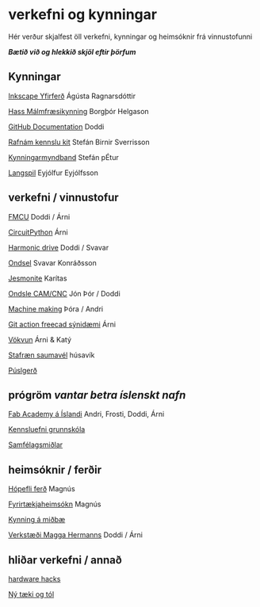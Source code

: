 # verkefni og kynningar

Hér verður skjalfest öll verkefni, kynningar og heimsóknir frá vinnustofunni

**_Bætið við og hlekkið skjöl eftir þörfum_**

## Kynningar

[Inkscape Yfirferð](inscape_yfirferd.md) Ágústa Ragnarsdóttir

[Hass Málmfræsikynning](haas_malmfraes.md) Borgþór Helgason

[GitHub Documentation](githubdocumentation.md) Doddi

[Rafnám kennslu kit]() Stefán Birnir Sverrisson

[Kynningarmyndband]() Stefán pÉtur

[Langspil](langspil.md) Eyjólfur Eyjólfsson

## verkefni / vinnustofur

[FMCU](fmcu.md) Doddi / Árni

[CircuitPython](circuitpython.md) Árni

[Harmonic drive](HarmonicDrive.md) Doddi / Svavar

[Ondsel](ondsel.md) Svavar Konráðsson

[Jesmonite](jesmonite.md) Karítas

[Ondsle CAM/CNC]() Jón Þór / Doddi

[Machine making](machinemaking.md) Þóra / Andri

[Git action freecad sýnidæmi](gitaction.md) Árni

[Vökvun](vokvun.md) Árni & Katý

[Stafræn saumavél]() húsavík

[Púslgerð]()

## prógröm *vantar betra íslenskt nafn*

[Fab Academy á Íslandi](fabacademy.md) Andri, Frosti, Doddi, Árni

[Kennsluefni grunnskóla]()

[Samfélagsmiðlar]()


## heimsóknir / ferðir

[Hópefli ferð]() Magnús

[Fyrirtækjaheimsókn](fyrirtaekjaheimsókn.md) Magnús

[Kynning á miðbæ]()

[Verkstæði Magga Hermanns](https://www.tubes.is/category/frettir/a-verkstaedisbordinu/) Doddi / Árni

## hliðar verkefni / annað

[hardware hacks]()

[Ný tæki og  tól](taekiogtol.md)
